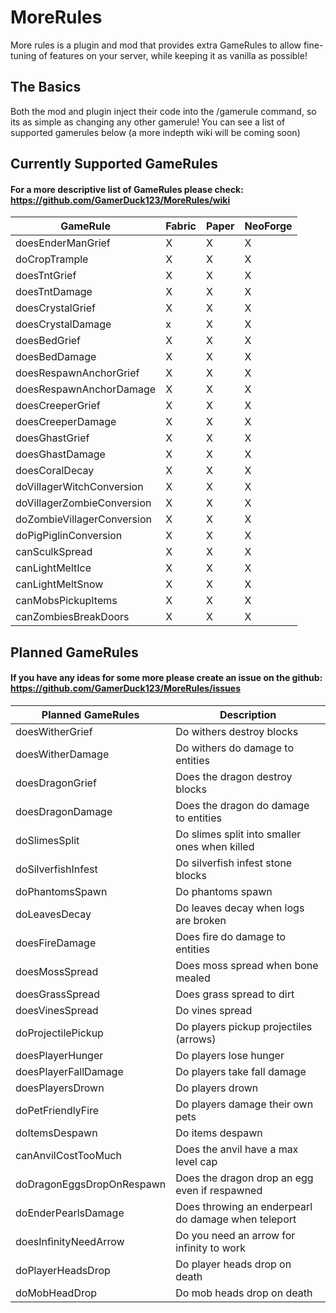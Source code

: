 # MoreRules

More rules is a plugin and mod that provides extra GameRules to allow fine-tuning of features on your server, while keeping it as vanilla as possible!

## The Basics

Both the mod and plugin inject their code into the /gamerule command, so its as simple as changing any other gamerule! You can see a list of supported gamerules below (a more indepth wiki will be coming soon)

## Currently Supported GameRules

#### For a more descriptive list of GameRules please check: https://github.com/GamerDuck123/MoreRules/wiki

| GameRule                   | Fabric | Paper | NeoForge |
|----------------------------|--------|-------|----------|
| doesEnderManGrief          | X      | X     | X        |
| doCropTrample              | X      | X     | X        |
| doesTntGrief               | X      | X     | X        |
| doesTntDamage              | X      | X     | X        |
| doesCrystalGrief           | X      | X     | X        |
| doesCrystalDamage          | x      | X     | X        |
| doesBedGrief               | X      | X     | X        |
| doesBedDamage              | X      | X     | X        |
| doesRespawnAnchorGrief     | X      | X     | X        |
| doesRespawnAnchorDamage    | X      | X     | X        |
| doesCreeperGrief           | X      | X     | X        |
| doesCreeperDamage          | X      | X     | X        |
| doesGhastGrief             | X      | X     | X        |
| doesGhastDamage            | X      | X     | X        |
| doesCoralDecay             | X      | X     | X        |
| doVillagerWitchConversion  | X      | X     | X        |
| doVillagerZombieConversion | X      | X     | X        |
| doZombieVillagerConversion | X      | X     | X        |
| doPigPiglinConversion      | X      | X     | X        |
| canSculkSpread             | X      | X     | X        |
| canLightMeltIce            | X      | X     | X        |
| canLightMeltSnow           | X      | X     | X        |
| canMobsPickupItems         | X      | X     | X        |
| canZombiesBreakDoors       | X      | X     | X        |


## Planned GameRules

#### If you have any ideas for some more please create an issue on the github: https://github.com/GamerDuck123/MoreRules/issues

| Planned GameRules         | Description                                         |
|---------------------------|-----------------------------------------------------|
| doesWitherGrief           | Do withers destroy blocks                           |
| doesWitherDamage          | Do withers do damage to entities                    |
| doesDragonGrief           | Does the dragon destroy blocks                      |
| doesDragonDamage          | Does the dragon do damage to entities               |
| doSlimesSplit             | Do slimes split into smaller ones when killed       |
| doSilverfishInfest        | Do silverfish infest stone blocks                   |
| doPhantomsSpawn           | Do phantoms spawn                                   |
| doLeavesDecay             | Do leaves decay when logs are broken                |
| doesFireDamage            | Does fire do damage to entities                     |
| doesMossSpread            | Does moss spread when bone mealed                   |
| doesGrassSpread           | Does grass spread to dirt                           |
| doesVinesSpread           | Do vines spread                                     |
| doProjectilePickup        | Do players pickup projectiles (arrows)              |
| doesPlayerHunger          | Do players lose hunger                              |
| doesPlayerFallDamage      | Do players take fall damage                         |
| doesPlayersDrown          | Do players drown                                    |
| doPetFriendlyFire         | Do players damage their own pets                    |
| doItemsDespawn            | Do items despawn                                    |
| canAnvilCostTooMuch       | Does the anvil have a max level cap                 |
| doDragonEggsDropOnRespawn | Does the dragon drop an egg even if respawned       |
| doEnderPearlsDamage       | Does throwing an enderpearl do damage when teleport |
| doesInfinityNeedArrow     | Do you need an arrow for infinity to work           |
| doPlayerHeadsDrop         | Do player heads drop on death                       |
| doMobHeadDrop             | Do mob heads drop on death                          |